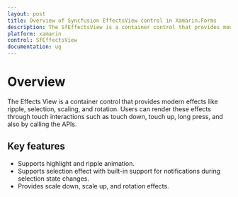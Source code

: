 ```yaml
---
layout: post
title: Overview of Syncfusion EffectsView control in Xamarin.Forms
description: The SfEffectsView is a container control that provides modern effects such as ripple, selection, scaling, and rotation out of the box.
platform: xamarin
control: SfEffectsView
documentation: ug
---
```


# Overview

The Effects View is a container control that provides modern effects like ripple, selection, scaling, and rotation. Users can render these effects through touch interactions such as touch down, touch up, long press, and also by calling the APIs. 

## Key features

* Supports highlight and ripple animation.
* Supports selection effect with built-in support for notifications during selection state changes.
* Provides scale down, scale up, and rotation effects.